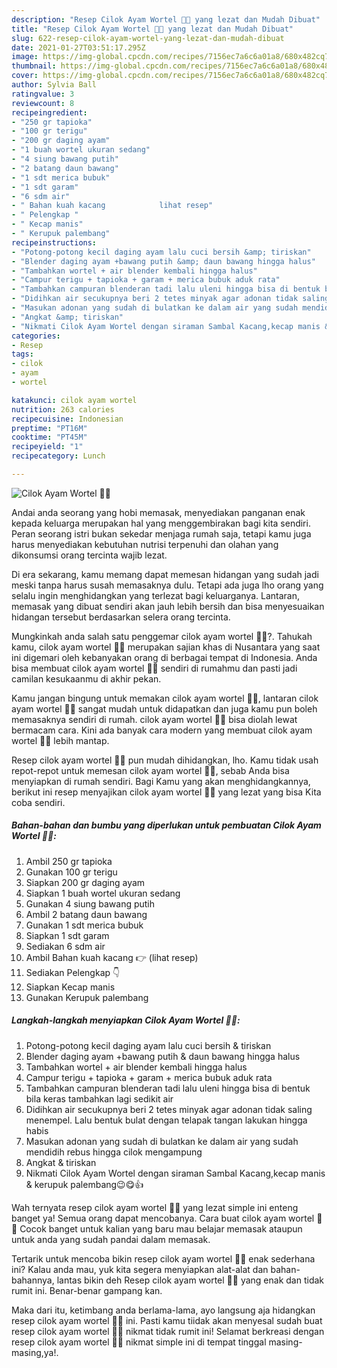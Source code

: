 ```yaml
---
description: "Resep Cilok Ayam Wortel 🐓🥕 yang lezat dan Mudah Dibuat"
title: "Resep Cilok Ayam Wortel 🐓🥕 yang lezat dan Mudah Dibuat"
slug: 622-resep-cilok-ayam-wortel-yang-lezat-dan-mudah-dibuat
date: 2021-01-27T03:51:17.295Z
image: https://img-global.cpcdn.com/recipes/7156ec7a6c6a01a8/680x482cq70/cilok-ayam-wortel-🐓🥕-foto-resep-utama.jpg
thumbnail: https://img-global.cpcdn.com/recipes/7156ec7a6c6a01a8/680x482cq70/cilok-ayam-wortel-🐓🥕-foto-resep-utama.jpg
cover: https://img-global.cpcdn.com/recipes/7156ec7a6c6a01a8/680x482cq70/cilok-ayam-wortel-🐓🥕-foto-resep-utama.jpg
author: Sylvia Ball
ratingvalue: 3
reviewcount: 8
recipeingredient:
- "250 gr tapioka"
- "100 gr terigu"
- "200 gr daging ayam"
- "1 buah wortel ukuran sedang"
- "4 siung bawang putih"
- "2 batang daun bawang"
- "1 sdt merica bubuk"
- "1 sdt garam"
- "6 sdm air"
- " Bahan kuah kacang            lihat resep"
- " Pelengkap "
- " Kecap manis"
- " Kerupuk palembang"
recipeinstructions:
- "Potong-potong kecil daging ayam lalu cuci bersih &amp; tiriskan"
- "Blender daging ayam +bawang putih &amp; daun bawang hingga halus"
- "Tambahkan wortel + air blender kembali hingga halus"
- "Campur terigu + tapioka + garam + merica bubuk aduk rata"
- "Tambahkan campuran blenderan tadi lalu uleni hingga bisa di bentuk bila keras tambahkan lagi sedikit air"
- "Didihkan air secukupnya beri 2 tetes minyak agar adonan tidak saling menempel. Lalu bentuk bulat dengan telapak tangan lakukan hingga habis"
- "Masukan adonan yang sudah di bulatkan ke dalam air yang sudah mendidih rebus hingga cilok mengampung"
- "Angkat &amp; tiriskan"
- "Nikmati Cilok Ayam Wortel dengan siraman Sambal Kacang,kecap manis &amp; kerupuk palembang😉😋👍"
categories:
- Resep
tags:
- cilok
- ayam
- wortel

katakunci: cilok ayam wortel 
nutrition: 263 calories
recipecuisine: Indonesian
preptime: "PT16M"
cooktime: "PT45M"
recipeyield: "1"
recipecategory: Lunch

---
```



![Cilok Ayam Wortel 🐓🥕](https://img-global.cpcdn.com/recipes/7156ec7a6c6a01a8/680x482cq70/cilok-ayam-wortel-🐓🥕-foto-resep-utama.jpg)

Andai anda seorang yang hobi memasak, menyediakan panganan enak kepada keluarga merupakan hal yang menggembirakan bagi kita sendiri. Peran seorang istri bukan sekedar menjaga rumah saja, tetapi kamu juga harus menyediakan kebutuhan nutrisi terpenuhi dan olahan yang dikonsumsi orang tercinta wajib lezat.

Di era  sekarang, kamu memang dapat memesan hidangan yang sudah jadi meski tanpa harus susah memasaknya dulu. Tetapi ada juga lho orang yang selalu ingin menghidangkan yang terlezat bagi keluarganya. Lantaran, memasak yang dibuat sendiri akan jauh lebih bersih dan bisa menyesuaikan hidangan tersebut berdasarkan selera orang tercinta. 



Mungkinkah anda salah satu penggemar cilok ayam wortel 🐓🥕?. Tahukah kamu, cilok ayam wortel 🐓🥕 merupakan sajian khas di Nusantara yang saat ini digemari oleh kebanyakan orang di berbagai tempat di Indonesia. Anda bisa membuat cilok ayam wortel 🐓🥕 sendiri di rumahmu dan pasti jadi camilan kesukaanmu di akhir pekan.

Kamu jangan bingung untuk memakan cilok ayam wortel 🐓🥕, lantaran cilok ayam wortel 🐓🥕 sangat mudah untuk didapatkan dan juga kamu pun boleh memasaknya sendiri di rumah. cilok ayam wortel 🐓🥕 bisa diolah lewat bermacam cara. Kini ada banyak cara modern yang membuat cilok ayam wortel 🐓🥕 lebih mantap.

Resep cilok ayam wortel 🐓🥕 pun mudah dihidangkan, lho. Kamu tidak usah repot-repot untuk memesan cilok ayam wortel 🐓🥕, sebab Anda bisa menyiapkan di rumah sendiri. Bagi Kamu yang akan menghidangkannya, berikut ini resep menyajikan cilok ayam wortel 🐓🥕 yang lezat yang bisa Kita coba sendiri.

<!--inarticleads1-->

##### Bahan-bahan dan bumbu yang diperlukan untuk pembuatan Cilok Ayam Wortel 🐓🥕:

1. Ambil 250 gr tapioka
1. Gunakan 100 gr terigu
1. Siapkan 200 gr daging ayam
1. Siapkan 1 buah wortel ukuran sedang
1. Gunakan 4 siung bawang putih
1. Ambil 2 batang daun bawang
1. Gunakan 1 sdt merica bubuk
1. Siapkan 1 sdt garam
1. Sediakan 6 sdm air
1. Ambil  Bahan kuah kacang 👉           (lihat resep)
1. Sediakan  Pelengkap 👇
1. Siapkan  Kecap manis
1. Gunakan  Kerupuk palembang




<!--inarticleads2-->

##### Langkah-langkah menyiapkan Cilok Ayam Wortel 🐓🥕:

1. Potong-potong kecil daging ayam lalu cuci bersih &amp; tiriskan
1. Blender daging ayam +bawang putih &amp; daun bawang hingga halus
1. Tambahkan wortel + air blender kembali hingga halus
1. Campur terigu + tapioka + garam + merica bubuk aduk rata
1. Tambahkan campuran blenderan tadi lalu uleni hingga bisa di bentuk bila keras tambahkan lagi sedikit air
1. Didihkan air secukupnya beri 2 tetes minyak agar adonan tidak saling menempel. Lalu bentuk bulat dengan telapak tangan lakukan hingga habis
1. Masukan adonan yang sudah di bulatkan ke dalam air yang sudah mendidih rebus hingga cilok mengampung
1. Angkat &amp; tiriskan
1. Nikmati Cilok Ayam Wortel dengan siraman Sambal Kacang,kecap manis &amp; kerupuk palembang😉😋👍




Wah ternyata resep cilok ayam wortel 🐓🥕 yang lezat simple ini enteng banget ya! Semua orang dapat mencobanya. Cara buat cilok ayam wortel 🐓🥕 Cocok banget untuk kalian yang baru mau belajar memasak ataupun untuk anda yang sudah pandai dalam memasak.

Tertarik untuk mencoba bikin resep cilok ayam wortel 🐓🥕 enak sederhana ini? Kalau anda mau, yuk kita segera menyiapkan alat-alat dan bahan-bahannya, lantas bikin deh Resep cilok ayam wortel 🐓🥕 yang enak dan tidak rumit ini. Benar-benar gampang kan. 

Maka dari itu, ketimbang anda berlama-lama, ayo langsung aja hidangkan resep cilok ayam wortel 🐓🥕 ini. Pasti kamu tiidak akan menyesal sudah buat resep cilok ayam wortel 🐓🥕 nikmat tidak rumit ini! Selamat berkreasi dengan resep cilok ayam wortel 🐓🥕 nikmat simple ini di tempat tinggal masing-masing,ya!.

